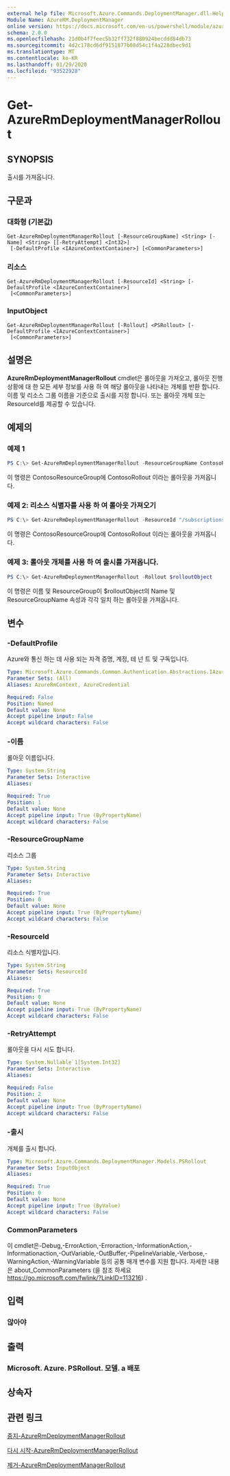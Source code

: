 ```yaml
---
external help file: Microsoft.Azure.Commands.DeploymentManager.dll-Help.xml
Module Name: AzureRM.DeploymentManager
online version: https://docs.microsoft.com/en-us/powershell/module/azurerm.deploymentmanager/get-azurermdeploymentmanagerrollout
schema: 2.0.0
ms.openlocfilehash: 21d0b4f7feec5b32ff732f880924becddd84db73
ms.sourcegitcommit: 4d2c178cd6df9151877b08d54c1f4a228dbec9d1
ms.translationtype: MT
ms.contentlocale: ko-KR
ms.lasthandoff: 01/29/2020
ms.locfileid: "93522928"
---
```

# Get-AzureRmDeploymentManagerRollout

## SYNOPSIS
출시를 가져옵니다.

## 구문과

### 대화형 (기본값)
```
Get-AzureRmDeploymentManagerRollout [-ResourceGroupName] <String> [-Name] <String> [[-RetryAttempt] <Int32>]
 [-DefaultProfile <IAzureContextContainer>] [<CommonParameters>]
```

### 리소스
```
Get-AzureRmDeploymentManagerRollout [-ResourceId] <String> [-DefaultProfile <IAzureContextContainer>]
 [<CommonParameters>]
```

### InputObject
```
Get-AzureRmDeploymentManagerRollout [-Rollout] <PSRollout> [-DefaultProfile <IAzureContextContainer>]
 [<CommonParameters>]
```

## 설명은
**AzureRmDeploymentManagerRollout** cmdlet은 롤아웃을 가져오고, 롤아웃 진행 상황에 대 한 모든 세부 정보를 사용 하 여 해당 롤아웃을 나타내는 개체를 반환 합니다.
이름 및 리소스 그룹 이름을 기준으로 출시를 지정 합니다. 또는 롤아웃 개체 또는 ResourceId를 제공할 수 있습니다.

## 예제의

### 예제 1
```powershell
PS C:\> Get-AzureRmDeploymentManagerRollout -ResourceGroupName ContosoResourceGroup -Name ContosoRollout
```

이 명령은 ContosoResourceGroup에 ContosoRollout 이라는 롤아웃을 가져옵니다.

### 예제 2: 리소스 식별자를 사용 하 여 롤아웃 가져오기
```powershell
PS C:\> Get-AzureRmDeploymentManagerRollout -ResourceId "/subscriptions/subscriptionId/resourcegroups/ContosoResourceGroup/providers/Microsoft.DeploymentManager/rollouts/ContosoRollout"
```

이 명령은 ContosoResourceGroup에 ContosoRollout 이라는 롤아웃을 가져옵니다.

### 예제 3: 롤아웃 개체를 사용 하 여 출시를 가져옵니다.
```powershell
PS C:\> Get-AzureRmDeploymentManagerRollout -Rollout $rolloutObject
```

이 명령은 이름 및 ResourceGroup이 $rolloutObject의 Name 및 ResourceGroupName 속성과 각각 일치 하는 롤아웃을 가져옵니다.

## 변수

### -DefaultProfile
Azure와 통신 하는 데 사용 되는 자격 증명, 계정, 테 넌 트 및 구독입니다.

```yaml
Type: Microsoft.Azure.Commands.Common.Authentication.Abstractions.IAzureContextContainer
Parameter Sets: (All)
Aliases: AzureRmContext, AzureCredential

Required: False
Position: Named
Default value: None
Accept pipeline input: False
Accept wildcard characters: False
```

### -이름
롤아웃 이름입니다.

```yaml
Type: System.String
Parameter Sets: Interactive
Aliases:

Required: True
Position: 1
Default value: None
Accept pipeline input: True (ByPropertyName)
Accept wildcard characters: False
```

### -ResourceGroupName
리소스 그룹

```yaml
Type: System.String
Parameter Sets: Interactive
Aliases:

Required: True
Position: 0
Default value: None
Accept pipeline input: True (ByPropertyName)
Accept wildcard characters: False
```

### -ResourceId
리소스 식별자입니다.

```yaml
Type: System.String
Parameter Sets: ResourceId
Aliases:

Required: True
Position: 0
Default value: None
Accept pipeline input: True (ByPropertyName)
Accept wildcard characters: False
```

### -RetryAttempt
롤아웃을 다시 시도 합니다.

```yaml
Type: System.Nullable`1[System.Int32]
Parameter Sets: Interactive
Aliases:

Required: False
Position: 2
Default value: None
Accept pipeline input: True (ByPropertyName)
Accept wildcard characters: False
```

### -출시
개체를 출시 합니다.

```yaml
Type: Microsoft.Azure.Commands.DeploymentManager.Models.PSRollout
Parameter Sets: InputObject
Aliases:

Required: True
Position: 0
Default value: None
Accept pipeline input: True (ByValue)
Accept wildcard characters: False
```

### CommonParameters
이 cmdlet은-Debug,-ErrorAction,-Erroraction,-InformationAction,-Informationaction,-OutVariable,-OutBuffer,-PipelineVariable,-Verbose,-WarningAction,-WarningVariable 등의 공통 매개 변수를 지원 합니다. 자세한 내용은 about_CommonParameters (을 참조 하세요 https://go.microsoft.com/fwlink/?LinkID=113216) .

## 입력

### 않아야

## 출력

### Microsoft. Azure. PSRollout. 모델. a 배포

## 상속자

## 관련 링크

[중지-AzureRmDeploymentManagerRollout](./Stop-AzureRmDeploymentManagerRollout.md)

[다시 시작-AzureRmDeploymentManagerRollout](./Restart-AzureRmDeploymentManagerRollout.md)

[제거-AzureRmDeploymentManagerRollout](./Remove-AzureRmDeploymentManagerRollout.md)